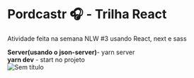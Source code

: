 # Pordcastr 🎧 - Trilha React
Atividade feita na semana NLW #3 usando React, next e sass

<b>Server(usando o json-server)</b>- yarn server <br>
<b> yarn dev</b> - start no projeto  
![Sem título](https://user-images.githubusercontent.com/49817182/115994960-9ace4000-a5af-11eb-8607-a69f51690758.png)
